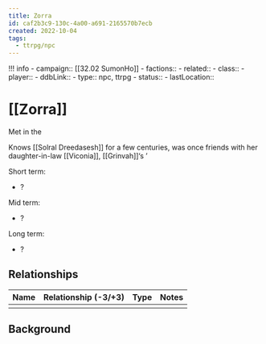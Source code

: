 ```yaml
---
title: Zorra
id: caf2b3c9-130c-4a00-a691-2165570b7ecb
created: 2022-10-04
tags:
  - ttrpg/npc
---
```


!!! info
    - campaign:: [[32.02 SumonHo]]
    - factions:: 
    - related:: 
    - class:: 
    - player:: 
    - ddbLink:: 
    - type:: npc, ttrpg
    - status:: 
    - lastLocation:: 

# [[Zorra]]

Met in the 

Knows [[Solral Dreedasesh]] for a few centuries, was once friends with her daughter-in-law [[Viconia]], [[Grinvah]]‘s ’

Short term:
 - ?

Mid term:
- ?

Long term:
- ?

## Relationships

| Name    | Relationship (-3/+3) | Type | Notes  |
| ------- | :------------------: | ---- | ------ |
|         |                      |      |        |  

## Background